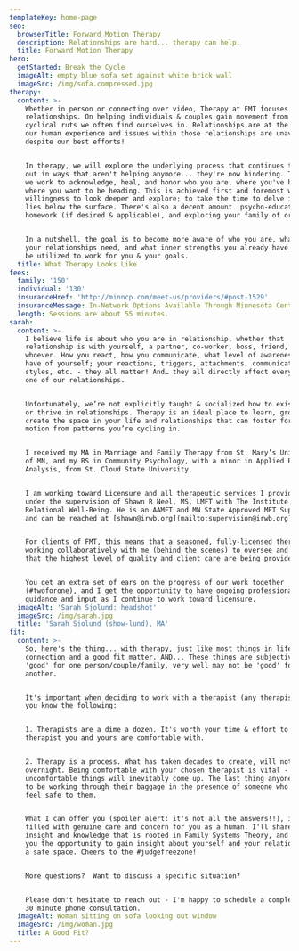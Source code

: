 ```yaml
---
templateKey: home-page
seo:
  browserTitle: Forward Motion Therapy
  description: Relationships are hard... therapy can help.
  title: Forward Motion Therapy
hero:
  getStarted: Break the Cycle
  imageAlt: empty blue sofa set against white brick wall
  imageSrc: /img/sofa.compressed.jpg
therapy:
  content: >-
    Whether in person or connecting over video, Therapy at FMT focuses on
    relationships. On helping individuals & couples gain movement from the
    cyclical ruts we often find ourselves in. Relationships are at the core of
    our human experience and issues within those relationships are unavoidable -
    despite our best efforts! 


    In therapy, we will explore the underlying process that continues to play
    out in ways that aren't helping anymore... they're now hindering. Together,
    we work to acknowledge, heal, and honor who you are, where you've been, and
    where you want to be heading. This is achieved first and foremost with your
    willingness to look deeper and explore; to take the time to delve into what
    lies below the surface. There's also a decent amount  psycho-education,
    homework (if desired & applicable), and exploring your family of origin.


    In a nutshell, the goal is to become more aware of who you are, what you and
    your relationships need, and what inner strengths you already have that can
    be utilized to work for you & your goals.
  title: What Therapy Looks Like
fees:
  family: '150'
  individual: '130'
  insuranceHref: 'http://minncp.com/meet-us/providers/#post-1529'
  insuranceMessage: In-Network Options Available Through Minnesota Center for Psychology
  length: Sessions are about 55 minutes.
sarah:
  content: >-
    I believe life is about who you are in relationship, whether that
    relationship is with yourself, a partner, co-worker, boss, friend, pet…
    whoever. How you react, how you communicate, what level of awareness you
    have of yourself; your reactions, triggers, attachments, communication
    styles, etc. - they all matter! And… they all directly affect every single
    one of our relationships.


    Unfortunately, we’re not explicitly taught & socialized how to exist, grow,
    or thrive in relationships. Therapy is an ideal place to learn, grow, and
    create the space in your life and relationships that can foster forward
    motion from patterns you’re cycling in.


    I received my MA in Marriage and Family Therapy from St. Mary’s University
    of MN, and my BS in Community Psychology, with a minor in Applied Behavior
    Analysis, from St. Cloud State University.


    I am working toward Licensure and all therapeutic services I provide are
    under the supervision of Shawn R Neel, MS, LMFT with The Institute for
    Relational Well-Being. He is an AAMFT and MN State Approved MFT Supervisor
    and can be reached at [shawn@irwb.org](mailto:supervision@irwb.org)


    For clients of FMT, this means that a seasoned, fully-licensed therapist is
    working collaboratively with me (behind the scenes) to oversee and ensure
    that the highest level of quality and client care are being provided.


    You get an extra set of ears on the progress of our work together
    (#twoforone), and I get the opportunity to have ongoing professional
    guidance and input as I continue to work toward licensure.
  imageAlt: 'Sarah Sjolund: headshot'
  imageSrc: /img/sarah.jpg
  title: 'Sarah Sjolund (show-lund), MA'
fit:
  content: >-
    So, here's the thing... with therapy, just like most things in life,
    connection and a good fit matter. AND... These things are subjective; what's
    'good' for one person/couple/family, very well may not be 'good' for
    another.


    It's important when deciding to work with a therapist (any therapist) that
    you know the following:


    1. Therapists are a dime a dozen. It's worth your time & effort to find a
    therapist you and yours are comfortable with.


    2. Therapy is a process. What has taken decades to create, will not change
    overnight. Being comfortable with your chosen therapist is vital - because
    uncomfortable things will inevitably come up. The last thing anyone needs is
    to be working through their baggage in the presence of someone who doesn't
    feel safe to them. 


    What I can offer you (spoiler alert: it's not all the answers!!), is a space
    filled with genuine care and concern for you as a human. I'll share my
    insight and knowledge that is rooted in Family Systems Theory, and provide
    you the opportunity to gain insight about yourself and your relationships in
    a safe space. Cheers to the #judgefreezone!


    More questions?  Want to discuss a specific situation? 


    Please don't hesitate to reach out - I'm happy to schedule a complementary
    30 minute phone consultation.
  imageAlt: Woman sitting on sofa looking out window
  imageSrc: /img/woman.jpg
  title: A Good Fit?
---
```



